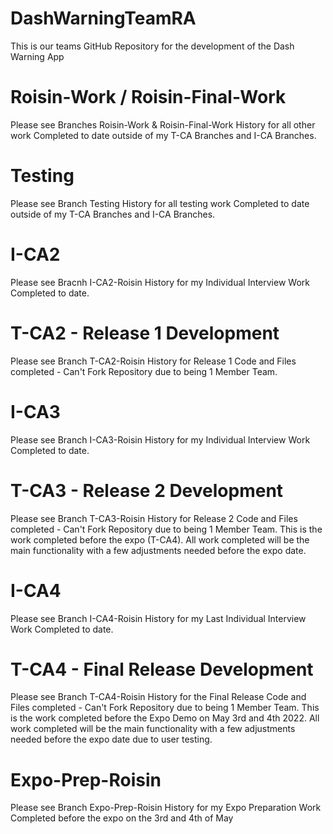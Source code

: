 # DashWarningTeamRA
This is our teams GitHub Repository for the development of the Dash Warning App

# Roisin-Work / Roisin-Final-Work
Please see Branches Roisin-Work & Roisin-Final-Work History for all other work Completed to date outside of my T-CA Branches and I-CA Branches.

# Testing
Please see Branch Testing History for all testing work Completed to date outside of my T-CA Branches and I-CA Branches.

# I-CA2
Please see Bracnh I-CA2-Roisin History for my Individual Interview Work Completed to date.

# T-CA2 - Release 1 Development 
Please see Branch T-CA2-Roisin History for Release 1 Code and Files completed - Can't Fork Repository due to being 1 Member Team.

# I-CA3
Please see Branch I-CA3-Roisin History for my Individual Interview Work Completed to date.

# T-CA3 - Release 2 Development 
Please see Branch T-CA3-Roisin History for Release 2 Code and Files completed - Can't Fork Repository due to being 1 Member Team.
This is the work completed before the expo (T-CA4). All work completed will be the main functionality with a few adjustments needed before the expo date. 

# I-CA4
Please see Branch I-CA4-Roisin History for my Last Individual Interview Work Completed to date.

# T-CA4 - Final Release Development 
Please see Branch T-CA4-Roisin History for the Final Release Code and Files completed - Can't Fork Repository due to being 1 Member Team.
This is the work completed before the Expo Demo on May 3rd and 4th 2022. All work completed will be the main functionality with a few adjustments needed before the expo date due to user testing.

# Expo-Prep-Roisin
Please see Branch Expo-Prep-Roisin History for my Expo Preparation Work Completed before the expo on the 3rd and 4th of May
